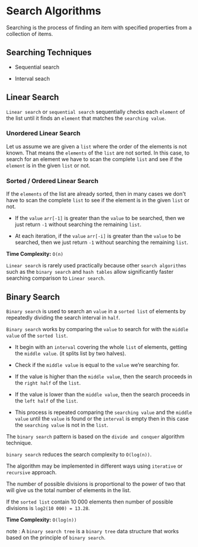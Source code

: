 # Search Algorithms

Searching is the process of finding an item with specified properties from a collection of items.


## Searching Techniques

- Sequential search

- Interval seach

## Linear Search

`Linear search` or `sequential search` sequentially checks each `element` of the list until it finds an `element` that matches the `searching value`.

### Unordered Linear Search

Let us assume we are given a `list` where the order of the elements is not known. That means the `elements` of
the `list` are not sorted. In this case, to search for an element we have to scan the complete `list` and see if the
`element` is in the given `list` or not.

### Sorted / Ordered Linear Search

If the `elements` of the list are already sorted, then in many cases we don't have to scan the complete `list` to
see if the element is in the given `list` or not.

- If the `value` `arr[-1]` is greater than the `value` to be searched, then we just return `-1` without searching the remaining `list`.

- At each iteration, if the `value` `arr[-i]` is greater than the `value` to be searched, then we just return `-1` without searching the remaining `list`.

__Time Complexity:__ `O(n)`

`Linear search` is rarely used practically because other `search algorithms` such as the `binary search` and `hash tables` allow significantly faster searching comparison to `Linear search`.

## Binary Search

`Binary search` is used to search an `value` in a `sorted list` of elements by repeatedly dividing the search interval in `half`.

`Binary search` works by comparing the `value` to search for with the `middle value` of the `sorted list`.

- It begin with an `interval` covering the whole `list` of elements, getting the `middle value`. (it splits list by two halves).

- Check if the `middle value` is equal to the `value` we’re searching for.

- If the value is higher than the `middle value`, then the search proceeds in the `right half` of the `list`.

- If the value is lower than the `middle value`, then the search proceeds in the `left half` of the `list`.

- This process is repeated comparing the `searching value` and the `middle value` until the `value` is found or the `interval` is empty then in this case the `searching value` is not in the `list`.

The `binary search` pattern is based on the `divide and conquer` algorithm technique.

`binary search` reduces the search complexity to `O(log(n))`.

The algorithm may be implemented in different ways using `iterative` or `recursive` approach.

The number of possible divisions is proportional to the power of two that will give us the total
number of elements in the list.

If the `sorted list` contain 10 000 elements then number of possible divisions is `log2(10 000) = 13.28`.

__Time Complexity:__ `O(log(n))`

note : A `binary search tree` is a `binary tree` data structure that works based on the principle of `binary search`.
